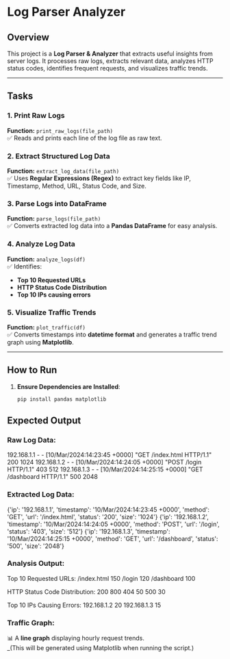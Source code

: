 # Log Parser Analyzer

## Overview
This project is a **Log Parser & Analyzer** that extracts useful insights from server logs. It processes raw logs, extracts relevant data, analyzes HTTP status codes, identifies frequent requests, and visualizes traffic trends.

---

## **Tasks**

### **1. Print Raw Logs**
**Function:** `print_raw_logs(file_path)`  
✅ Reads and prints each line of the log file as raw text.  

### **2. Extract Structured Log Data**
**Function:** `extract_log_data(file_path)`  
✅ Uses **Regular Expressions (Regex)** to extract key fields like IP, Timestamp, Method, URL, Status Code, and Size.

### **3. Parse Logs into DataFrame**
**Function:** `parse_logs(file_path)`  
✅ Converts extracted log data into a **Pandas DataFrame** for easy analysis.

### **4. Analyze Log Data**
**Function:** `analyze_logs(df)`  
✅ Identifies:
   - **Top 10 Requested URLs**
   - **HTTP Status Code Distribution**
   - **Top 10 IPs causing errors**

### **5. Visualize Traffic Trends**
**Function:** `plot_traffic(df)`  
✅ Converts timestamps into **datetime format** and generates a traffic trend graph using **Matplotlib**.

---

## **How to Run**
1. **Ensure Dependencies are Installed**:
   ```bash
   pip install pandas matplotlib


## **Expected Output**

### **Raw Log Data:**
192.168.1.1 - - [10/Mar/2024:14:23:45 +0000] "GET /index.html HTTP/1.1" 200 1024 192.168.1.2 - - [10/Mar/2024:14:24:05 +0000] "POST /login HTTP/1.1" 403 512 192.168.1.3 - - [10/Mar/2024:14:25:15 +0000] "GET /dashboard HTTP/1.1" 500 2048

### **Extracted Log Data:**
{'ip': '192.168.1.1', 'timestamp': '10/Mar/2024:14:23:45 +0000', 'method': 'GET', 'url': '/index.html', 'status': '200', 'size': '1024'} {'ip': '192.168.1.2', 'timestamp': '10/Mar/2024:14:24:05 +0000', 'method': 'POST', 'url': '/login', 'status': '403', 'size': '512'} {'ip': '192.168.1.3', 'timestamp': '10/Mar/2024:14:25:15 +0000', 'method': 'GET', 'url': '/dashboard', 'status': '500', 'size': '2048'}


### **Analysis Output:**
Top 10 Requested URLs: /index.html 150 /login 120 /dashboard 100

HTTP Status Code Distribution: 200 800 404 50 500 30

Top 10 IPs Causing Errors: 192.168.1.2 20 192.168.1.3 15


### **Traffic Graph:**
📊 A **line graph** displaying hourly request trends.  
_(This will be generated using Matplotlib when running the script.)

